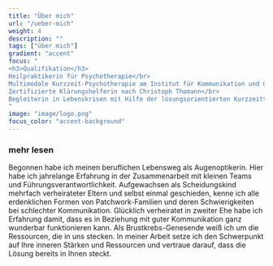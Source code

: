 ```yaml
---
title: "Über mich"
url: "/ueber-mich"
weight: 4
description: ""
tags: ["über mich"]
gradient: "accent"
focus: "
<h3>Qualifikation</h3>
Heilpraktikerin für Psychotherapie</br>
Multimodale Kurzzeit-Psychotherapie am Institut für Kommunikation und Gesundheit Ffm</br>
Zertifizierte Klärungshelferin nach Christoph Thomann</br>
Begleiterin in Lebenskrisen mit Hilfe der lösungsorientierten Kurzzeittherapie nach De Shazer</br>
"
image: "image/logo.png"
focus_color: "accent-background"
---
```


### mehr lesen

Begonnen habe ich meinen beruflichen Lebensweg als Augenoptikerin.
Hier habe ich jahrelange Erfahrung in der Zusammenarbeit mit kleinen Teams und Führungsverantwortlichkeit.
Aufgewachsen als Scheidungskind mehrfach verheirateter Eltern und selbst einmal geschieden, kenne ich alle erdenklichen Formen von Patchwork-Familien und deren Schwierigkeiten bei schlechter Kommunikation.
Glücklich verheiratet in zweiter Ehe habe ich Erfahrung damit, dass es in Beziehung mit guter Kommunikation ganz wunderbar funktionieren kann.
Als Brustkrebs-Genesende weiß ich um die Ressourcen, die in uns stecken.
In meiner Arbeit setze ich den Schwerpunkt auf Ihre inneren Stärken und Ressourcen und vertraue darauf, dass die Lösung bereits in Ihnen steckt. 
